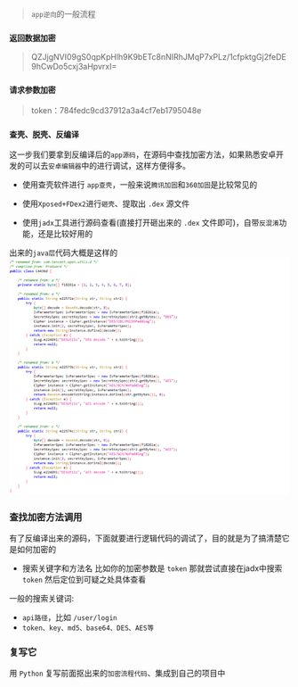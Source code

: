> `app逆向`的一般流程


### `返回数据加密`

> QZJjgNVI09gS0qpKpHlh9K9bETc8nNIRhJMqP7xPLz/1cfpktgGj2feDE9hCwDo5cxj3aHpvrxI=


### `请求参数加密`
> token：784fedc9cd37912a3a4cf7eb1795048e


### `查壳、脱壳、反编译`
这一步我们要拿到反编译后的`app源码`，在源码中查找加密方法，如果熟悉安卓开发的可以去`安卓编辑器`中的进行调试，这样方便得多。

- 使用查壳软件进行 `app查壳`，一般来说`腾讯加固`和`360加固`是比较常见的

- 使用`Xposed+FDex2`进行`砸壳`、提取出 `.dex` 源文件

- 使用`jadx`工具进行源码查看(直接打开砸出来的 `.dex` 文件即可)，自带`反混淆`功能，还是比较好用的

出来的`java层`代码大概是这样的
![](./images/QQ图片20210701093258.png)

### 查找加密方法调用
有了反编译出来的源码，下面就要进行逻辑代码的调试了，目的就是为了搞清楚它是如何加密的

- 搜索关键字和方法名
比如你的加密参数是 `token` 那就尝试直接在jadx中搜索 `token` 然后定位到可疑之处具体查看

一般的搜索关键词: 
- `api路径`，比如 `/user/login`
- `token、key、md5、base64、DES、AES等`


### 复写它

用 `Python` 复写前面抠出来的`加密流程代码`、集成到自己的项目中